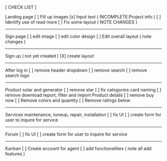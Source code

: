 [ CHECK LIST ]

Landing page
[ ] Fill up images
[x] Input text ( INCOMPLETE:Project info )
[ ] Identify use of read more
[ ] Fix some layout ( NOTE CHANGES )

---

Sign page
[ ] edit image
[ ] edit color design
[ ] Edit overall layout ( note changes )

---

Sign up ( not yet created )
[X] create layout

---

After log in
[ ] remove header dropdown
[ ] remove search
[ ] remove search logo

---

Product solar and generator
[ ] remove star
[ ] fix catogories card naming
[ ] remove download report, filter and import
Product details
[ ] remove buy now
[ ] Remove colors and quantity
[ ] Remove ratings below

---

Services maintenance, tuneup, repair, installation
[ ] fix UI
[ ] create form for user to inquire for service

---

Forum
[ ] fix UI
[ ] create form for user to inquire for service

---

Kanban
[ ] Create account for agent
[ ] add functionalities ( note all add features )
